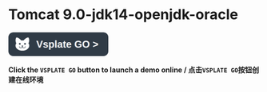 # Tomcat 9.0-jdk14-openjdk-oracle

<a href="https://www.vsplate.com/?docker-compose=https://github.com/vsplate/dcenvs/tomcat/9.0-jdk14-openjdk-oracle"><img alt="VSPLATE GO" src="https://raw.githubusercontent.com/vsplate/images/master/vsgo_btn.png" width="200px"></a>

**Click the `VSPLATE GO` button to launch a demo online / 点击`VSPLATE GO`按钮创建在线环境**